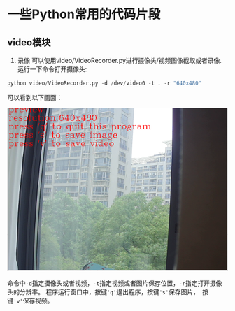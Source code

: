 # 一些Python常用的代码片段

## video模块
1. 录像
可以使用video/VideoRecorder.py进行摄像头/视频图像截取或者录像.
运行一下命令打开摄像头:
```python
python video/VideoRecorder.py -d /dev/video0 -t . -r "640x480"
```
可以看到以下画面：

![](images/video_recorder_snap_shot.png)

命令中```-d```指定摄像头或者视频，```-t```指定视频或者图片保存位置，```-r```指定打开摄像头的分辨率。
程序运行窗口中，按键```'q'```退出程序，按键```'s'```保存图片，　按键```'v'```保存视频。
